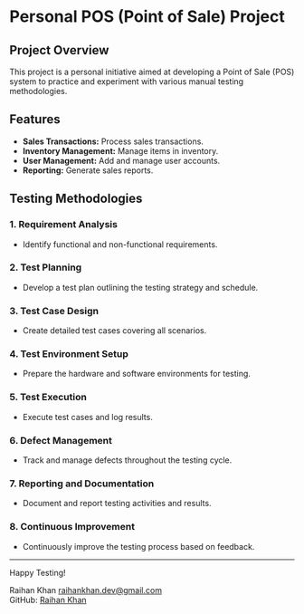 # Personal POS (Point of Sale) Project

## Project Overview

This project is a personal initiative aimed at developing a Point of Sale (POS) system to practice and experiment with various manual testing methodologies.

## Features

- **Sales Transactions:** Process sales transactions.
- **Inventory Management:** Manage items in inventory.
- **User Management:** Add and manage user accounts.
- **Reporting:** Generate sales reports.

## Testing Methodologies

### 1. **Requirement Analysis**

- Identify functional and non-functional requirements.

### 2. **Test Planning**

- Develop a test plan outlining the testing strategy and schedule.

### 3. **Test Case Design**

- Create detailed test cases covering all scenarios.

### 4. **Test Environment Setup**

- Prepare the hardware and software environments for testing.

### 5. **Test Execution**

- Execute test cases and log results.

### 6. **Defect Management**

- Track and manage defects throughout the testing cycle.

### 7. **Reporting and Documentation**

- Document and report testing activities and results.

### 8. **Continuous Improvement**

- Continuously improve the testing process based on feedback.



---

Happy Testing!

Raihan Khan
raihankhan.dev@gmail.com  
GitHub: [Raihan Khan](https://github.com/Raih9K)
